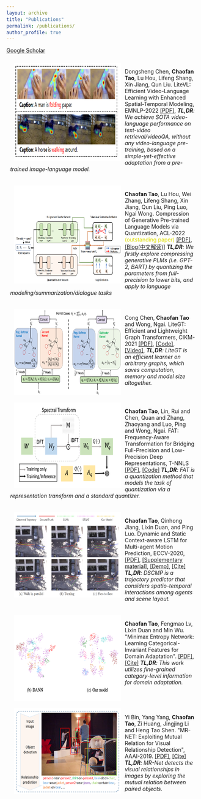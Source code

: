 ```yaml
---
layout: archive
title: "Publications"
permalink: /publications/
author_profile: true
---
```



[Google Scholar](https://scholar.google.com/citations?hl=en&view_op=list_works&gmla=AJsN-F5DfisY6qynQkPPreVmBlpCYV8WALf-n4aVHphvfHF9GAmm2cYErmRxuXccCwkrSglgJN4L6s2t4Cn5Ei6r5jEfLOvnoA&user=gjmfLroAAAAJ)


<!-- <div style="display:inline-block; border:2px; margin:10px;">
 <img src="../images/paper_cover_image/robust.png" style="float:left;" width="280" height="160" alt="markdown">
<p>Binxiao Huang, <b>Chaofan Tao</b>, Rui Lin, Ngai Wong. What Do Adversarially trained Neural Networks Focus: A Fourier Domain-based Study, Preprint
<a href="https://arxiv.org/abs/2203.08739">[PDF]</a>,
<a href="">[Code will be available]</a>,
<br>
<i>TL,DR: We understand model robustness from a Fourier domain-based study.</i>
</p>
</div> -->

<div style="display:inline-block; border:2px; margin:10px;">
 <img src="../images/paper_cover_image/litevl.png" style="float:left;" width="280" height="256"  alt="markdown" align="left" hspace="10px">
<p>Dongsheng Chen, <b>Chaofan Tao</b>, Lu Hou, Lifeng Shang, Xin Jiang, Qun Liu. LiteVL: Efficient Video-Language Learning with Enhanced Spatial-Temporal Modeling, EMNLP-2022
<a href="https://arxiv.org/abs/2210.11929">[PDF]</a>,
<i><b>TL,DR</b>: We achieve SOTA video-language performance on  text-video retrieval/videoQA, without any video-language pre-training, based on a simple-yet-effective adaptation from a pre-trained image-language model.</i>
</p>
</div>

<div style="display:inline-block; border:2px; margin:10px;">
 <img src="../images/paper_cover_image/quantgpt.png" style="float:left;" width="280" height="256"  alt="markdown" align="left" hspace="10px">
<p><b>Chaofan Tao</b>, Lu Hou, Wei Zhang, Lifeng Shang, Xin Jiang, Qun Liu, Ping Luo, Ngai Wong. Compression of Generative Pre-trained Language Models via Quantization, ACL-2022 <font style="color:#dddd00">(outstanding paper)</font>
<a href="https://arxiv.org/abs/2203.10705">[PDF]</a>,
<a href="https://mp.weixin.qq.com/s/H0ydIEAef-wh-341RZtzng">[Blog(中文解读)]</a>
<i><b>TL,DR</b>: We firstly explore compressing generative PLMs (i.e. GPT-2, BART) by quantizing the parameters from full-precision to lower bits, and apply to language modeling/summarization/dialogue tasks</i>
</p>
</div>


<div style="display:inline-block; border:2px; margin:10px;">
 <img src="../images/paper_cover_image/litegt.png" style="float:left;" width="280" height="224" alt="markdown" align="left" hspace="10px">
<p>Cong Chen, <b>Chaofan Tao</b> and Wong, Ngai. LiteGT: Efficient and Lightweight Graph Transformers, CIKM-2021
<a href="https://dl.acm.org/doi/pdf/10.1145/3459637.3482272">[PDF]</a>,
<a href="https://github.com/ChaofanTao/litegt">[Code]</a>,
<a href="https://underline.io/lecture/36309-litegt-efficient-and-lightweight-graph-transformers">[Video]</a>,
<i><b>TL,DR</b>: LiteGT is an efficient learner on arbitrary graphs, which saves computation, memory and model size altogether.</i>
</p>
</div>

<div style="display:inline-block; border:2px; margin:10px;">
 <img src="../images/paper_cover_image/fat.png" style="float:left;" width="280" height="224" alt="markdown"  align="left" hspace="10px">
<p><b>Chaofan Tao</b>, Lin, Rui and Chen, Quan and Zhang, Zhaoyang and Luo, Ping and Wong, Ngai. FAT: Frequency-Aware Transformation for Bridging Full-Precision and Low-Precision Deep Representations, T-NNLS
<a href="https://ieeexplore.ieee.org/document/9837828">[PDF]</a>,
<a href="https://github.com/ChaofanTao/FAT_Quantization">[Code]</a>
<i><b>TL,DR</b>: FAT is a quantization method that models the task of quantization via a representation transform and a standard quantizer.</i>
</p>
</div>

<div style="display:inline-block; border:2px; margin:10px;">
 <img src="../images/paper_cover_image/dscmp.png" style="float:left;" width="280" height="224" alt="markdown"  align="left" hspace="10px">
<p><b>Chaofan Tao</b>, Qinhong Jiang, Lixin Duan, and Ping Luo. Dynamic and Static Context-aware LSTM for Multi-agent Motion Prediction, ECCV-2020,
<a href="http://www.ecva.net/papers/eccv_2020/papers_ECCV/html/3801_ECCV_2020_paper.php">[PDF]</a>,
<a href="../files/ECCV20-SM.pdf">[Supplementary material]</a>,
<a href="../files/ECCV20-demo.mp4">[Demo]</a>,
<a href="../files/bib/dscmp_eccv20.txt">[Cite]</a>
<i><b>TL,DR</b>: DSCMP is a trajectory predictor that considers  spatio-temporal interactions among agents and scene layout.</i>
</p>
</div>

<div style="display:inline-block; border:2px; margin:10px;">
 <img src="../images/paper_cover_image/mmen.png" style="float:left;" width="280" height="224" alt="markdown" align="left" hspace="10px">
<p><b>Chaofan Tao</b>, Fengmao Lv, Lixin Duan and Min Wu. "Minimax Entropy Network: Learning Categorical-Invariant Features for Domain Adaptation".
<a href="https://arxiv.org/abs/1904.09601">[PDF]</a>,
<a href="../files/bib/mmen.txt">[Cite]</a>
<i><b>TL,DR</b>:  This work utilizes fine-grained category-level information for domain adaptation.</i>
</p>
</div>

<div style="display:inline-block; border:2px; margin:10px;">
 <img src="../images/paper_cover_image/mrnet.png" style="float:left;" width="280" height="224" alt="markdown" align="left" hspace="10px">
<p>Yi Bin, Yang Yang, <b>Chaofan Tao</b>, Zi Huang, Jingjing Li and Heng Tao Shen. "MR-NET: Exploiting Mutual Relation for Visual  Relationship Detection", AAAI-2019. 
<a href="https://www.aaai.org/ojs/index.php/AAAI/article/view/4819">[PDF]</a>,
<a href="../files/bib/mrnet_aaai19.txt">[Cite]</a>
<i><b>TL,DR</b>: MR-Net detects the visual relationships in images by exploring the mutual relation between paired objects. </i>
</p>
</div>

